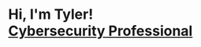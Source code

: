 <h1>Hi, I'm Tyler! <br/><a href="https://github.com/tlefear">Cybersecurity Professional</a></h1>
<!--
**tlefear/tlefear** is a ✨ _special_ ✨ repository because its `README.md` (this file) appears on your GitHub profile.

<h2>👨‍💻 Software Development Projects:</h2>
-->
